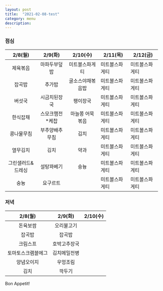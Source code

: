```yaml
---
layout: post
title:  "2021-02-08-test"
category: menu
description: 
---
```




### **점심**

| 2/8(월)  | 2/9(화)          | 2/10(수) | 2/11(목) | 2/12(금) |
|:--------:|:----------------:|:-------:|---------|---------|
| 제육볶음 | 마파두부덮밥     |미트볼스파게티|미트볼스파게티|미트볼스파게티|
| 잡곡밥   | 추가밥     |굴소스야채볶음밥|미트볼스파게티|미트볼스파게티|
| 버섯국 | 시금치된장국 |팽이장국|미트볼스파게티|미트볼스파게티|
| 한식잡채 | 스모크햄전*케찹 |마늘쫑 어묵볶음|미트볼스파게티|미트볼스파게티|
| 콩나물무침 | 부추양배추무침 |김치|미트볼스파게티|미트볼스파게티|
| 열무김치 | 김치 |약과|미트볼스파게티|미트볼스파게티|
| 그린샐러드&드레싱 | 설탕꽈베기 |숭늉|미트볼스파게티|미트볼스파게티|
| 숭늉 | 요구르트 ||미트볼스파게티|미트볼스파게티|



### **저녁**

| 2/8(월)  | 2/9(화)          | 2/10(수) |
|:--------:|:----------------:|:-------:|
| 돈육보쌈 | 오리불고기 ||
| 잡곡밥   | 잡곡밥           ||
| 크림스프 | 호박고추장국 ||
| 토마토스크램블에그 | 김치메밀전병 ||
| 양념오이지 | 우엉조림 ||
| 김치 | 깍두기 ||

Bon Appetit!

